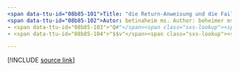 ```yaml
---
<span data-ttu-id="08b85-101">Title: "die Return-Anweisung und die Fail-Anweisung in Q# " Description: erfahren Sie, wie Sie die Anweisungen "Return" und "Fail" in verwenden Q# , um eine Unterroutine oder ein Programm zu beenden.</span><span class="sxs-lookup"><span data-stu-id="08b85-101">title: "The return and fail statements in Q#" description: Learn about using the 'return' and 'fail' statements in Q# to end a subroutine or program.</span></span>
<span data-ttu-id="08b85-102">Autor: betinaheim ms. Author: beheimer ms. Date: 10/07/2020 ms. Topic: Referenz-UID: Microsoft. Quantum. qsharp. returnsandbeendigung NO-LOC:</span><span class="sxs-lookup"><span data-stu-id="08b85-102">author: bettinaheim ms.author: beheim ms.date: 10/07/2020 ms.topic: reference uid: microsoft.quantum.qsharp.returnsandtermination no-loc:</span></span>
- <span data-ttu-id="08b85-103">"Q#"</span><span class="sxs-lookup"><span data-stu-id="08b85-103">"Q#"</span></span>
- <span data-ttu-id="08b85-104">"$$v"</span><span class="sxs-lookup"><span data-stu-id="08b85-104">"$$v"</span></span>

---
```


<!---
# Returns and termination in Q#
-->

[!INCLUDE [source link](~/includes/qsharp-language/Specifications/Language/2_Statements/ReturnsAndTermination.md)]

